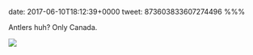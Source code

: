date: 2017-06-10T18:12:39+0000
tweet: 873603833607274496
%%%

Antlers huh? Only Canada.

![](DB-qDZkUMAAxTEV.jpg)
